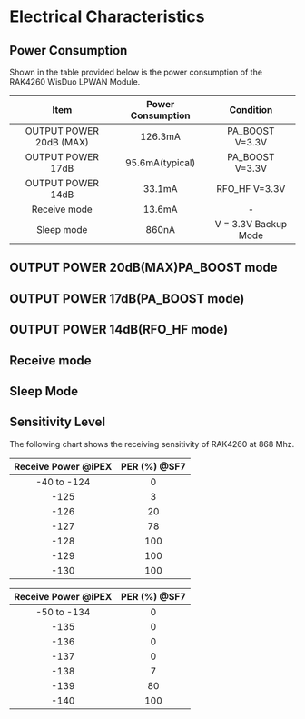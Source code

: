 
# Electrical Characteristics

## Power Consumption
Shown in the table provided below is the power consumption of the RAK4260 WisDuo LPWAN Module.



|Item|Power Consumption|Condition|
|:---:|:---:|:---:|
|OUTPUT POWER 20dB (MAX)|126.3mA|PA_BOOST V=3.3V|
|OUTPUT POWER 17dB|95.6mA(typical)|PA_BOOST V=3.3V|
|OUTPUT POWER 14dB|33.1mA|RFO_HF V=3.3V|
|Receive mode|13.6mA|-|
|Sleep mode|860nA|V = 3.3V Backup Mode|



## OUTPUT POWER 20dB(MAX)PA_BOOST mode

<rk-img
  src="/assets/images/datasheet/rak4260/output-power-20db.jpg"
  width="100%"
  figure-number="1"
  caption="OUTPUT POWER 20dB(MAX)"
/>

## OUTPUT POWER 17dB(PA_BOOST mode)

<rk-img
  src="/assets/images/datasheet/rak4260/output-power-17db.jpg"
  width="100%"
  figure-number="2"
  caption="OUTPUT POWER 17dB"
/>

## OUTPUT POWER 14dB(RFO_HF mode)

<rk-img
  src="/assets/images/datasheet/rak4260/output-power-14db.jpg"
  width="100%"
  figure-number="3"
  caption="OUTPUT POWER 14dB"
/>

## Receive mode

<rk-img
  src="/assets/images/datasheet/rak4260/receive-mode.jpg"
  width="100%"
  figure-number="4"
  caption="Receive Mode"
/>

## Sleep Mode

<rk-img
  src="/assets/images/datasheet/rak4260/sleep-mode.jpg"
  width="100%"
  figure-number="5"
  caption="Sleep Mode"
/>

## Sensitivity Level

The following chart shows the receiving sensitivity of RAK4260 at 868 Mhz.


|Receive Power @iPEX|PER (%) @SF7|
|:---:|:---:|
|-40 to -124|0|
|-125|3|
|-126|20|
|-127|78|
|-128|100|
|-129|100|
|-130|100|
    

<rk-img
  src="/assets/images/datasheet/rak4260/sensitivity-level-sf7.jpg"
  width="100%"
  figure-number="6"
  caption="Sensitivity Level (SF7)"
/>

|Receive Power @iPEX|PER (%) @SF7|
|:---:|:---:|
|-50 to -134|0|
|-135|0|
|-136|0|
|-137|0|
|-138|7|
|-139|80|
|-140|100|


<rk-img
  src="/assets/images/datasheet/rak4260/sensitivity-level-sf12.jpg"
  width="100%"
  figure-number="7"
  caption="Sensitivity Level (SF12)"
/>